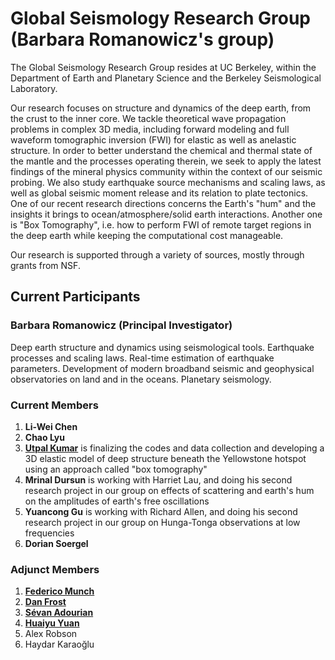 # Global Seismology Research Group (Barbara Romanowicz's group)

The Global Seismology Research Group resides at UC Berkeley, within the Department of Earth and Planetary Science and the Berkeley Seismological Laboratory.

Our research focuses on structure and dynamics of the deep earth, from the crust to the inner core. We tackle theoretical wave propagation problems in complex 3D media, including forward modeling and full waveform tomographic inversion (FWI) for elastic as well as anelastic structure. In order to better understand the chemical and thermal state of the mantle and the processes operating therein, we seek to apply the latest findings of the mineral physics community within the context of our seismic probing. We also study earthquake source mechanisms and scaling laws, as well as global seismic moment release and its relation to plate tectonics. One of our recent research directions concerns the Earth's "hum" and the insights it brings to ocean/atmosphere/solid earth interactions. Another one is "Box Tomography", i.e. how to perform FWI of remote target regions in the deep earth while keeping the computational cost manageable.

Our research is supported through a variety of sources, mostly through grants from NSF.

## Current Participants
### Barbara Romanowicz (Principal Investigator)
Deep earth structure and dynamics using seismological tools. Earthquake processes and scaling laws. Real-time estimation of earthquake parameters. Development of modern broadband seismic and geophysical observatories on land and in the oceans. Planetary seismology.

### Current Members
1. __Li-Wei Chen__ 
1. __Chao Lyu__
1. [__Utpal Kumar__](https://www.earthinversion.com/about-me/) is finalizing the codes and data collection and developing a 3D elastic model of deep structure beneath the Yellowstone hotspot using an approach called "box tomography"
1. __Mrinal Dursun__ is working with Harriet Lau, and doing his second research project in our group on effects of scattering and earth's hum on the amplitudes of earth's free oscillations 
1. __Yuancong Gu__ is working with Richard Allen, and doing his second research project in our group on Hunga-Tonga observations at low frequencies 
1. __Dorian Soergel__


### Adjunct Members
1. [__Federico Munch__](https://erdw.ethz.ch/en/people/profile.MjIxMzk1.TGlzdC83NzMsOTI0MjA1OTI2.html)
2. [__Dan Frost__](https://danielafrost.com/) 
3. [__Sévan Adourian__](https://eps.berkeley.edu/people/sevan-adourian)
4. [__Huaiyu Yuan__](https://scholar.google.com/citations?user=fHZqrAEAAAAJ&hl=en)
5. Alex Robson
6. Haydar Karaoğlu
